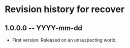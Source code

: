 # Revision history for recover

## 1.0.0.0 -- YYYY-mm-dd

* First version. Released on an unsuspecting world.
